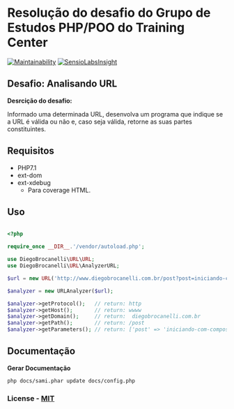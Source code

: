 # Resolução do desafio do Grupo de Estudos PHP/POO do Training Center

[![Maintainability](https://api.codeclimate.com/v1/badges/d8d74fd06dd9e4f2f555/maintainability)](https://codeclimate.com/github/Diego-Brocanelli/resolucao-desafio-php-studies-training-center-dojopuzzles.com-analisando-urls/maintainability)
[![SensioLabsInsight](https://insight.sensiolabs.com/projects/a35d4042-a05e-4e9b-ac73-1efb5057e557/big.png)](https://insight.sensiolabs.com/projects/a35d4042-a05e-4e9b-ac73-1efb5057e557)

## Desafio: Analisando URL

**Desrcição do desafio:**

Informado uma determinada URL, desenvolva um programa que indique se a URL é válida ou não e, caso seja válida, retorne as suas partes constituintes.

## Requisitos

- PHP7.1
- ext-dom
- ext-xdebug
    - Para coverage HTML.

## Uso

```php

<?php 

require_once __DIR__.'/vendor/autoload.php';

use DiegoBrocanelli\URL\URL;
use DiegoBrocanelli\URL\AnalyzerURL;

$url = new URL('http://www.diegobrocanelli.com.br/post?post=iniciando-com-composer');

$analyzer = new URLAnalyzer($url);

$analyzer->getProtocol();   // return: http 
$analyzer->getHost();       // return: wwww 
$analyzer->getDomain();     // return:  diegobrocanelli.com.br
$analyzer->getPath();       // return: /post
$analyzer->getParameters(); // return: ['post' => 'iniciando-com-composer'] 

```

## Documentação

**Gerar Documentação**

```
php docs/sami.phar update docs/config.php
```

### License - [MIT](https://github.com/Diego-Brocanelli/resolucao-desafio-php-studies-training-center-dojopuzzles.com-analisando-urls/blob/master/LICENSE)
